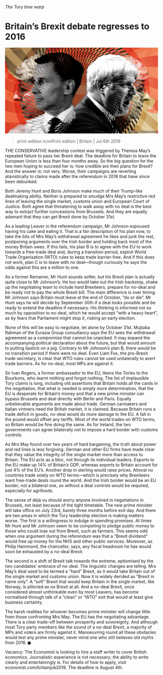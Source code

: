 ###### The Tory time warp

# Britain’s Brexit debate regresses to 2016 

![image](images/20190706_BRD001_0.jpg) 

> print-edition iconPrint edition | Britain | Jul 6th 2019 

THE CONSERVATIVE leadership contest was triggered by Theresa May’s repeated failure to pass her Brexit deal. The deadline for Britain to leave the European Union is less than four months away. So the big question for the two men hoping to succeed her is: how credible are their plans for Brexit? And the answer is: not very. Worse, their campaigns are reverting atavistically to claims made after the referendum in 2016 that have since been debunked. 

Both Jeremy Hunt and Boris Johnson make much of their Trump-like dealmaking ability. Neither is prepared to smudge Mrs May’s restrictive red lines of leaving the single market, customs union and European Court of Justice. Both agree that threatening to walk away with no deal is the best way to extract further concessions from Brussels. And they are equally adamant that they can get Brexit done by October 31st. 

As a leading Leaver in the referendum campaign, Mr Johnson espoused having his cake and eating it. That is a fair description of his plan now, to take the bits of Mrs May’s withdrawal agreement he likes and junk the rest, postponing arguments over the Irish border and holding back most of the money Britain owes. If this fails, his plan B is to agree with the EU to work towards a free-trade deal and, during a transition period, exploit World Trade Organisation (WTO) rules to keep trade barrier-free. And if this does not work, plan C is to leave with no deal—though curiously he says the odds against this are a million to one. 

As a former Remainer, Mr Hunt sounds softer, but his Brexit plan is actually quite close to Mr Johnson’s. He too would take out the Irish backstop, shake up the negotiating team to include hard Brexiteers, prepare for no-deal and be ready not to pay the whole Brexit bill. The main difference is over timing. Mr Johnson says Britain must leave at the end of October, “do or die”. Mr Hunt says he will decide by September 30th if a deal looks possible and be ready to extend the deadline if necessary. His thinking is informed not so much by opposition to no-deal, which he would accept “with a heavy heart”, as by fears that Parliament might stop it, risking an early election. 

None of this will be easy to negotiate, let alone by October 31st. Mujtaba Rahman of the Eurasia Group consultancy says the EU sees the withdrawal agreement as a compromise that cannot be unpicked. It may expand the accompanying political declaration about the future, but that would amount to putting lipstick on a pig. Contrary to Mr Johnson’s plan B, there would be no transition period if there were no deal. Even Liam Fox, the pro-Brexit trade secretary, is clear that WTO rules cannot be used unilaterally to avert trade barriers. As for no-deal, most MPs are against it. 

Sir Ivan Rogers, a former ambassador to the EU, likens the Tories to the Bourbons, who learnt nothing and forgot nothing. The list of implausible Tory claims is long, including old assertions that Britain holds all the cards in the negotiation, that what is needed is simply more determination, that the EU is desperate for Britain’s money and that a new prime minister can bypass Brussels and deal directly with Berlin and Paris. Equally unbelievable arguments are made about trade. German carmakers and Italian vintners need the British market, it is claimed. Because Britain runs a trade deficit in goods, no-deal would do more damage to the EU. A fall in the pound would offset any tariffs. Most of the world trades on WTO terms, so Britain would be fine doing the same. As for Ireland, the two governments can agree bilaterally not to impose a hard border with customs controls. 

As Mrs May found over two years of hard bargaining, the truth about power and red lines is less forgiving. German and other EU firms have made clear that they value the integrity of the single market more than access to Britain. The EU acts as a bloc, not through its individual leaders. Exports to the EU make up 14% of Britain’s GDP, whereas exports to Britain account for just 4% of the EU’s. Another drop in sterling would raise prices. Almost no countries trade solely on WTO terms—which is precisely why Brexiteers want free-trade deals round the world. And the Irish border would be an EU border, not a bilateral one, so without a deal controls would be required, especially for agrifoods. 

The sense of déjà vu should worry anyone involved in negotiations in Brussels, not least because of the tight timetable. The new prime minister will take office on July 23rd, barely three months before exit day. And there are two areas in which the Tory leadership election is making matters worse. The first is a willingness to indulge in spending promises. At times Mr Hunt and Mr Johnson seem to be competing to pledge public money to those who could lose out from Brexit, such as farmers. This seems odd when one argument during the referendum was that a “Brexit dividend” would free up money for the NHS and other public services. Moreover, as Philip Hammond, the chancellor, says, any fiscal headroom he has would soon be exhausted by a no-deal Brexit. 

The second is a shift of Brexit talk towards the extreme, epitomised by the two candidates’ embrace of no-deal. The linguistic changes are telling. Mrs May’s deal used to be termed a “hard” Brexit, as it would take Britain out of the single market and customs union. Now it is widely derided as “Brexit in name only”. A “soft” Brexit that would keep Britain in the single market, like Norway, is pilloried as no Brexit at all. And a no-deal Brexit, once considered almost unthinkable even by most Leavers, has become normalised through talk of a “clean” or “WTO” exit that would at least give business certainty. 

The harsh realities for whoever becomes prime minister will change little from those confronting Mrs May. The EU has the negotiating advantage. There is a clear trade-off between prosperity and sovereignty. And although most Tory party members like the sound of a no-deal Brexit, a majority of MPs and voters are firmly against it. Manoeuvring round all these obstacles would test any prime minister, never mind one who still believes old myths from 2016. ◼ 

Vacancy: The Economist is looking to hire a staff writer to cover British economics. Journalistic experience is not necessary; the ability to write clearly and entertainingly is. For details of how to apply, visit economist.com/britainjob2019. The deadline is August 4th. 

